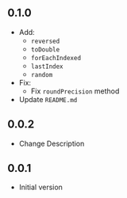 ## 0.1.0

- Add:
    - `reversed`
    - `toDouble`
    - `forEachIndexed`
    - `lastIndex`
    - `random`
- Fix:
    - Fix `roundPrecision` method
- Update `README.md`


## 0.0.2

- Change Description

## 0.0.1

- Initial version